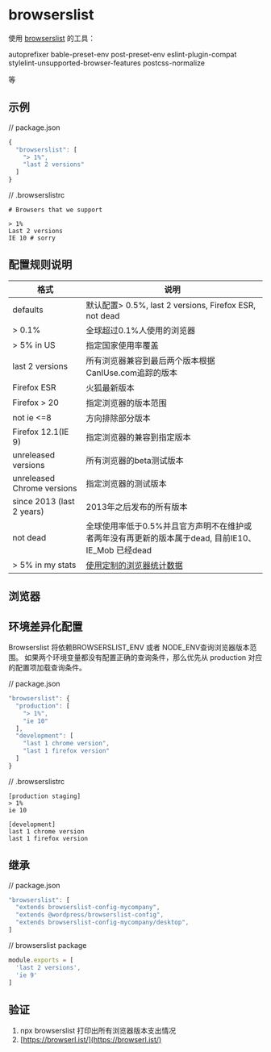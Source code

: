 # browserslist

使用 [browserslist](https://salsa.debian.org/js-team/node-browserslist) 的工具：

autoprefixer
bable-preset-env
post-preset-env
eslint-plugin-compat
stylelint-unsupported-browser-features
postcss-normalize

等

## 示例

// package.json

```js
{
  "browserslist": [
    "> 1%",
    "last 2 versions"
  ]
}
```

// .browserslistrc

```
# Browsers that we support

> 1%
Last 2 versions
IE 10 # sorry
```


## 配置规则说明

| 格式        | 说明         |
| ------------- |-------------|
| defaults | 默认配置> 0.5%, last 2 versions, Firefox ESR, not dead |
| > 0.1%      | 全球超过0.1%人使用的浏览器 |
| > 5% in US |指定国家使用率覆盖
| last 2 versions |所有浏览器兼容到最后两个版本根据CanIUse.com追踪的版本|
| Firefox ESR |火狐最新版本 |
| Firefox > 20 | 指定浏览器的版本范围 |
| not ie <=8 | 方向排除部分版本 |
| Firefox 12.1(IE 9) | 指定浏览器的兼容到指定版本 |
| unreleased versions | 所有浏览器的beta测试版本 |
| unreleased Chrome versions | 指定浏览器的测试版本 |
| since 2013 (last 2 years)| 2013年之后发布的所有版本 |
| not dead | 全球使用率低于0.5%并且官方声明不在维护或者两年没有再更新的版本属于dead, 目前IE10、IE_Mob 已经dead |
| > 5% in my stats | [使用定制的浏览器统计数据](https://github.com/browserslist/browserslist#custom-usage-data)|

## 浏览器

## 环境差异化配置

Browserslist 将依赖BROWSERSLIST_ENV 或者 NODE_ENV查询浏览器版本范围。
如果两个环境变量都没有配置正确的查询条件，那么优先从 production 对应的配置项加载查询条件。

// package.json

```js
"browserslist": {
  "production": [
    "> 1%",
    "ie 10"
  ],
  "development": [
    "last 1 chrome version",
    "last 1 firefox version"
  ]
}
```

// .browserslistrc

```
[production staging]
> 1%
ie 10

[development]
last 1 chrome version
last 1 firefox version
```

## 继承

// package.json

```js
"browserslist": [
  "extends browserslist-config-mycompany",
  "extends @wordpress/browserslist-config",
  "extends browserslist-config-mycompany/desktop",
]
```

// browserslist package

```js
module.exports = [
  'last 2 versions',
  'ie 9'
]
```

## 验证

1. npx browserslist 打印出所有浏览器版本支出情况
2. [https://browserl.ist/](https://browserl.ist/)